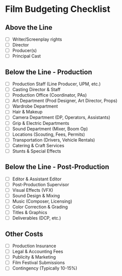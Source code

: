 # Film Budgeting Checklist

## Above the Line
- [ ] Writer/Screenplay rights
- [ ] Director
- [ ] Producer(s)
- [ ] Principal Cast

## Below the Line - Production
- [ ] Production Staff (Line Producer, UPM, etc.)
- [ ] Casting Director & Staff
- [ ] Production Office (Coordinator, PAs)
- [ ] Art Department (Prod Designer, Art Director, Props)
- [ ] Wardrobe Department
- [ ] Hair & Makeup
- [ ] Camera Department (DP, Operators, Assistants)
- [ ] Grip & Electric Departments
- [ ] Sound Department (Mixer, Boom Op)
- [ ] Locations (Scouting, Fees, Permits)
- [ ] Transportation (Drivers, Vehicle Rentals)
- [ ] Catering & Craft Services
- [ ] Stunts & Special Effects

## Below the Line - Post-Production
- [ ] Editor & Assistant Editor
- [ ] Post-Production Supervisor
- [ ] Visual Effects (VFX)
- [ ] Sound Design & Mixing
- [ ] Music (Composer, Licensing)
- [ ] Color Correction & Grading
- [ ] Titles & Graphics
- [ ] Deliverables (DCP, etc.)

## Other Costs
- [ ] Production Insurance
- [ ] Legal & Accounting Fees
- [ ] Publicity & Marketing
- [ ] Film Festival Submissions
- [ ] Contingency (Typically 10-15%)
